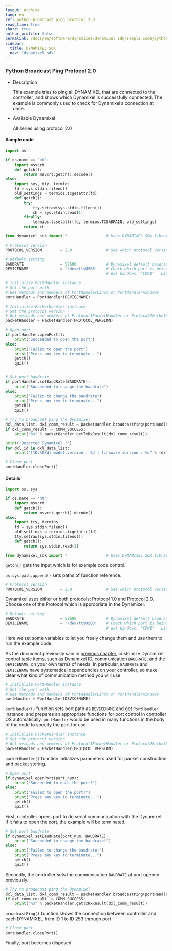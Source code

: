 ```yaml
---
layout: archive
lang: en
ref: python_broadcast_ping_protocol_2_0
read_time: true
share: true
author_profile: false
permalink: /docs/en/software/dynamixel/dynamixel_sdk/sample_code/python_broadcast_ping_protocol_2_0/
sidebar:
  title: DYNAMIXEL SDK
  nav: "dynamixel_sdk"
---
```


<div style="counter-reset: h1 5"></div>
<div style="counter-reset: h2 13"></div>
<div style="counter-reset: h3 6"></div>

<!--[dummy Header 1]>
  <h1 id="sample-code"><a href="#sample-code">Sample Code</a></h1>
  <h2 id="python-protocol-20"><a href="#python-protocol-20">Python Protocol 2.0</a></h2>
<![end dummy Header 1]-->

### [Python Broadcast Ping Protocol 2.0](#python-broadcast-ping-protocol-20)

- Description

  This example tries to ping all DYNAMIXEL that are connected to the controller, and shows which Dynamixel is successfully connected. The example is commonly used to check for Dynamixel’s connection at once.

- Available Dynamixel

  All series using protocol 2.0

#### Sample code


``` python
import os

if os.name == 'nt':
    import msvcrt
    def getch():
        return msvcrt.getch().decode()
else:
    import sys, tty, termios
    fd = sys.stdin.fileno()
    old_settings = termios.tcgetattr(fd)
    def getch():
        try:
            tty.setraw(sys.stdin.fileno())
            ch = sys.stdin.read(1)
        finally:
            termios.tcsetattr(fd, termios.TCSADRAIN, old_settings)
        return ch

from dynamixel_sdk import *                 # Uses DYNAMIXEL SDK library

# Protocol version
PROTOCOL_VERSION        = 2.0               # See which protocol version is used in the Dynamixel

# Default setting
BAUDRATE                = 57600             # Dynamixel default baudrate : 57600
DEVICENAME              = '/dev/ttyUSB0'    # Check which port is being used on your controller
                                            # ex) Windows: "COM1"   Linux: "/dev/ttyUSB0" Mac: "/dev/tty.usbserial-*"

# Initialize PortHandler instance
# Set the port path
# Get methods and members of PortHandlerLinux or PortHandlerWindows
portHandler = PortHandler(DEVICENAME)

# Initialize PacketHandler instance
# Set the protocol version
# Get methods and members of Protocol1PacketHandler or Protocol2PacketHandler
packetHandler = PacketHandler(PROTOCOL_VERSION)

# Open port
if portHandler.openPort():
    print("Succeeded to open the port")
else:
    print("Failed to open the port")
    print("Press any key to terminate...")
    getch()
    quit()


# Set port baudrate
if portHandler.setBaudRate(BAUDRATE):
    print("Succeeded to change the baudrate")
else:
    print("Failed to change the baudrate")
    print("Press any key to terminate...")
    getch()
    quit()

# Try to broadcast ping the Dynamixel
dxl_data_list, dxl_comm_result = packetHandler.broadcastPing(portHandler)
if dxl_comm_result != COMM_SUCCESS:
    print("%s" % packetHandler.getTxRxResult(dxl_comm_result))

print("Detected Dynamixel :")
for dxl_id in dxl_data_list:
    print("[ID:%03d] model version : %d | firmware version : %d" % (dxl_id, dxl_data_list.get(dxl_id)[0], dxl_data_list.get(dxl_id)[1]))

# Close port
portHandler.closePort()
```



#### Details

``` python
import os, sys

if os.name == 'nt':
    import msvcrt
    def getch():
        return msvcrt.getch().decode()
else:
    import tty, termios
    fd = sys.stdin.fileno()
    old_settings = termios.tcgetattr(fd)
    tty.setraw(sys.stdin.fileno())
    def getch():
        return sys.stdin.read(1)

from dynamixel_sdk import *                 # Uses DYNAMIXEL SDK library
```

`getch()` gets the input which is for example code control.

`os.sys.path.append()` sets paths of function reference.


``` python
# Protocol version
PROTOCOL_VERSION        = 2.0               # See which protocol version is used in the Dynamixel
```

Dynamixel uses either or both protocols: Protocol 1.0 and Protocol 2.0. Choose one of the Protocol which is appropriate in the Dynamixel.

``` python
# Default setting
BAUDRATE                = 57600             # Dynamixel default baudrate : 57600
DEVICENAME              = '/dev/ttyUSB0'    # Check which port is being used on your controller
                                            # ex) Windows: "COM1"   Linux: "/dev/ttyUSB0" Mac: "/dev/tty.usbserial-*"
```

Here we set some variables to let you freely change them and use them to run the example code.

As the document previously said in [previous chapter](/docs/en/software/dynamixel/dynamixel_sdk/device_setup/#dynamixel), customize Dynamixel control table items, such as Dynamixel ID, communication `BAUDRATE`, and the `DEVICENAME`, on your own terms of needs. In particular, `BAUDRATE` and `DEVICENAME` have systematical dependencies on your controller, so make clear what kind of communication method you will use.


``` python
# Initialize PortHandler instance
# Set the port path
# Get methods and members of PortHandlerLinux or PortHandlerWindows
portHandler = PortHandler(DEVICENAME)
```

`portHandler()` function sets port path as `DEVICENAME` and get `PortHandler` instance, and prepares an appropriate functions for port control in controller OS automatically. `portHandler` would be used in many functions in the body of the code to specify the port for use.

``` python
# Initialize PacketHandler instance
# Set the protocol version
# Get methods and members of Protocol1PacketHandler or Protocol2PacketHandler
packetHandler = PacketHandler(PROTOCOL_VERSION)
```

`packetHandler()` function initializes parameters used for packet construction and packet storing.

``` python
# Open port
if dynamixel.openPort(port_num):
    print("Succeeded to open the port!")
else:
    print("Failed to open the port!")
    print("Press any key to terminate...")
    getch()
    quit()
```

First, controller opens port to do serial communication with the Dynamixel. If it fails to open the port, the example will be terminated.

``` python
# Set port baudrate
if dynamixel.setBaudRate(port_num, BAUDRATE):
    print("Succeeded to change the baudrate!")
else:
    print("Failed to change the baudrate!")
    print("Press any key to terminate...")
    getch()
    quit()
```

Secondly, the controller sets the communication `BAUDRATE` at port opened previously.


``` python
# Try to broadcast ping the Dynamixel
dxl_data_list, dxl_comm_result = packetHandler.broadcastPing(portHandler)
if dxl_comm_result != COMM_SUCCESS:
    print("%s" % packetHandler.getTxRxResult(dxl_comm_result))
```

`broadcastPing()` function shows the connection between controller and each DYNAMIXEL from ID 1 to ID 253 through port.

``` python
# Close port
portHandler.closePort()
```

Finally, port becomes disposed.
